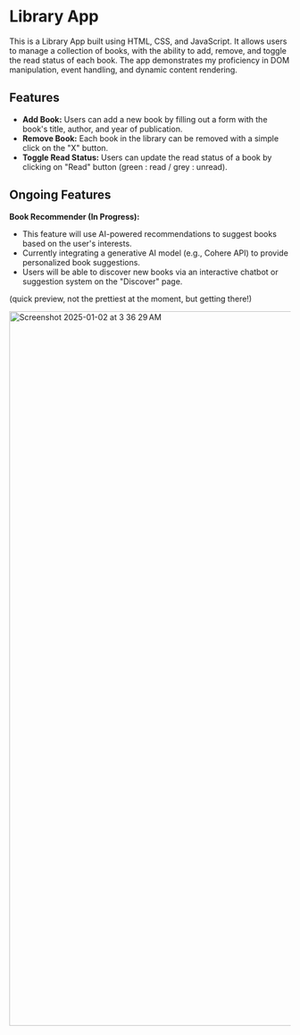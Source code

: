 # Library App
This is a Library App built using HTML, CSS, and JavaScript. It allows users to manage a collection of books, with the ability to add, remove, and toggle the read status of each book. The app demonstrates my proficiency in DOM manipulation, event handling, and dynamic content rendering.

## Features
* **Add Book:** Users can add a new book by filling out a form with the book's title, author, and year of publication.
* **Remove Book:** Each book in the library can be removed with a simple click on the "X" button.
* **Toggle Read Status:** Users can update the read status of a book by clicking on "Read" button (green : read / grey : unread).

## Ongoing Features
**Book Recommender (In Progress):**
* This feature will use AI-powered recommendations to suggest books based on the user's interests.
* Currently integrating a generative AI model (e.g., Cohere API) to provide personalized book suggestions.
* Users will be able to discover new books via an interactive chatbot or suggestion system on the "Discover" page.

(quick preview, not the prettiest at the moment, but getting there!)

<img width="1279" alt="Screenshot 2025-01-02 at 3 36 29 AM" src="https://github.com/user-attachments/assets/359b78cc-bce0-4484-b76e-dac0083a8e4a" />
